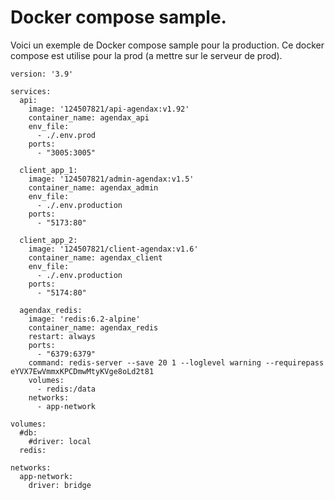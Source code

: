 # Docker compose sample.

Voici un exemple de Docker compose sample pour la production. Ce docker compose est utilise pour la prod (a mettre sur le serveur de prod).

```
version: '3.9'

services:
  api:
    image: '124507821/api-agendax:v1.92'
    container_name: agendax_api
    env_file:
      - ./.env.prod
    ports:
      - "3005:3005"

  client_app_1:
    image: '124507821/admin-agendax:v1.5'
    container_name: agendax_admin
    env_file:
      - ./.env.production
    ports:
      - "5173:80"

  client_app_2:
    image: '124507821/client-agendax:v1.6'
    container_name: agendax_client
    env_file:
      - ./.env.production
    ports:
      - "5174:80"

  agendax_redis:
    image: 'redis:6.2-alpine'
    container_name: agendax_redis
    restart: always
    ports:
      - "6379:6379"
    command: redis-server --save 20 1 --loglevel warning --requirepass eYVX7EwVmmxKPCDmwMtyKVge8oLd2t81
    volumes:
      - redis:/data
    networks:
      - app-network

volumes:
  #db:
    #driver: local
  redis:

networks:
  app-network:
    driver: bridge
```